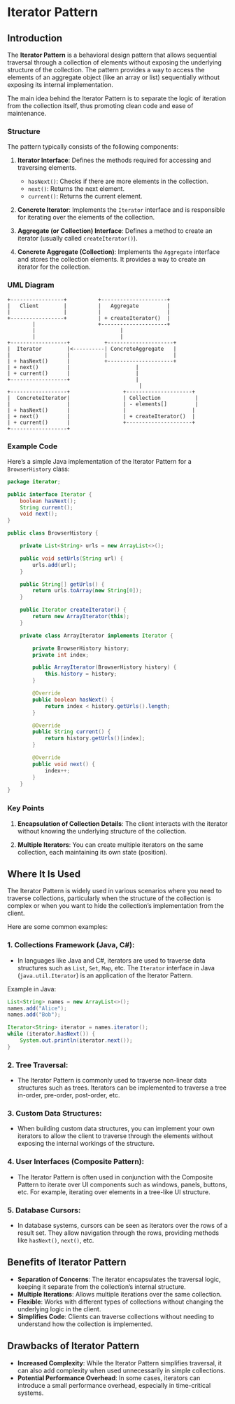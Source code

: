 
# Iterator Pattern

## Introduction

The **Iterator Pattern** is a behavioral design pattern that allows sequential traversal through a collection of elements without exposing the underlying structure of the collection. The pattern provides a way to access the elements of an aggregate object (like an array or list) sequentially without exposing its internal implementation.

The main idea behind the Iterator Pattern is to separate the logic of iteration from the collection itself, thus promoting clean code and ease of maintenance.

### Structure

The pattern typically consists of the following components:

1. **Iterator Interface**: Defines the methods required for accessing and traversing elements.
    - `hasNext()`: Checks if there are more elements in the collection.
    - `next()`: Returns the next element.
    - `current()`: Returns the current element.

2. **Concrete Iterator**: Implements the `Iterator` interface and is responsible for iterating over the elements of the collection.

3. **Aggregate (or Collection) Interface**: Defines a method to create an iterator (usually called `createIterator()`).

4. **Concrete Aggregate (Collection)**: Implements the `Aggregate` interface and stores the collection elements. It provides a way to create an iterator for the collection.

### UML Diagram

```plaintext
+-----------------+          +---------------------+
|   Client        |          |   Aggregate         |
|                 |          |                     |
+-----------------+          | + createIterator()  |
        |                    +---------------------+
        |                           |
        |                           |
+------------------+           +---------------------+
|  Iterator        |<----------| ConcreteAggregate   |
|                  |           |                     |
| + hasNext()      |           +---------------------+
| + next()         |                     |
| + current()      |                     |
+------------------+                     |
                                          |
+------------------+                 +---------------------+
|  ConcreteIterator|                 | Collection           |
|                  |                 | - elements[]         |
| + hasNext()      |                 |                     |
| + next()         |                 | + createIterator()  |
| + current()      |                 +---------------------+
+------------------+     
```

### Example Code

Here’s a simple Java implementation of the Iterator Pattern for a `BrowserHistory` class:

```java
package iterator;

public interface Iterator {
    boolean hasNext();
    String current();
    void next();
}

public class BrowserHistory {

    private List<String> urls = new ArrayList<>();

    public void setUrls(String url) {
        urls.add(url);
    }

    public String[] getUrls() {
        return urls.toArray(new String[0]);
    }

    public Iterator createIterator() {
        return new ArrayIterator(this);
    }

    private class ArrayIterator implements Iterator {

        private BrowserHistory history;
        private int index;

        public ArrayIterator(BrowserHistory history) {
            this.history = history;
        }

        @Override
        public boolean hasNext() {
            return index < history.getUrls().length;
        }

        @Override
        public String current() {
            return history.getUrls()[index];
        }

        @Override
        public void next() {
            index++;
        }
    }
}
```

### Key Points

1. **Encapsulation of Collection Details**: The client interacts with the iterator without knowing the underlying structure of the collection.

2. **Multiple Iterators**: You can create multiple iterators on the same collection, each maintaining its own state (position).

## Where It Is Used

The Iterator Pattern is widely used in various scenarios where you need to traverse collections, particularly when the structure of the collection is complex or when you want to hide the collection’s implementation from the client.

Here are some common examples:

### 1. **Collections Framework (Java, C#)**:
- In languages like Java and C#, iterators are used to traverse data structures such as `List`, `Set`, `Map`, etc. The `Iterator` interface in Java (`java.util.Iterator`) is an application of the Iterator Pattern.

Example in Java:
   ```java
   List<String> names = new ArrayList<>();
   names.add("Alice");
   names.add("Bob");
   
   Iterator<String> iterator = names.iterator();
   while (iterator.hasNext()) {
       System.out.println(iterator.next());
   }
   ```

### 2. **Tree Traversal**:
- The Iterator Pattern is commonly used to traverse non-linear data structures such as trees. Iterators can be implemented to traverse a tree in-order, pre-order, post-order, etc.

### 3. **Custom Data Structures**:
- When building custom data structures, you can implement your own iterators to allow the client to traverse through the elements without exposing the internal workings of the structure.

### 4. **User Interfaces (Composite Pattern)**:
- The Iterator Pattern is often used in conjunction with the Composite Pattern to iterate over UI components such as windows, panels, buttons, etc. For example, iterating over elements in a tree-like UI structure.

### 5. **Database Cursors**:
- In database systems, cursors can be seen as iterators over the rows of a result set. They allow navigation through the rows, providing methods like `hasNext()`, `next()`, etc.

## Benefits of Iterator Pattern

- **Separation of Concerns**: The iterator encapsulates the traversal logic, keeping it separate from the collection’s internal structure.
- **Multiple Iterations**: Allows multiple iterations over the same collection.
- **Flexible**: Works with different types of collections without changing the underlying logic in the client.
- **Simplifies Code**: Clients can traverse collections without needing to understand how the collection is implemented.

## Drawbacks of Iterator Pattern

- **Increased Complexity**: While the Iterator Pattern simplifies traversal, it can also add complexity when used unnecessarily in simple collections.
- **Potential Performance Overhead**: In some cases, iterators can introduce a small performance overhead, especially in time-critical systems.